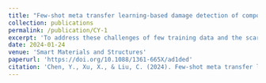 ```yaml
---
title: "Few-shot meta transfer learning-based damage detection of composite structures"
collection: publications
permalink: /publication/CY-1
excerpt: 'To address these challenges of few training data and the scarcity of damage samples, this paper proposes a few-shot meta transfer learning (FMTL)-based approach for damage detection in CFRP composite structures.'
date: 2024-01-24
venue: 'Smart Materials and Structures'
paperurl: 'https://doi.org/10.1088/1361-665X/ad1ded'
citation: 'Chen, Y., Xu, X., & Liu, C. (2024). Few-shot meta transfer learning-based damage detection of composite structures. Smart Materials and Structures, 33(2), Article 025027. https://doi.org/10.1088/1361-665X/ad1ded'
---
```

